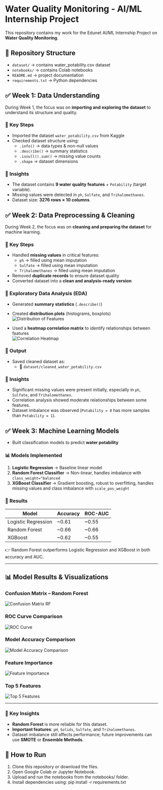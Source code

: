 # Water Quality Monitoring - AI/ML Internship Project

This repository contains my work for the Edunet AI/ML Internship Project on **Water Quality Monitoring**.

## 📂 Repository Structure
- `dataset/` → contains water_potability.csv dataset  
- `notebooks/` → contains Colab notebooks  
- `README.md` → project documentation  
- `requirements.txt` → Python dependencies  

## ✅ Week 1: Data Understanding  

During Week 1, the focus was on **importing and exploring the dataset** to understand its structure and quality.  

### 🔹 Key Steps
- Imported the dataset `water_potability.csv` from Kaggle  
- Checked dataset structure using:  
  - `.info()` → data types & non-null values  
  - `.describe()` → summary statistics  
  - `.isnull().sum()` → missing value counts  
  - `.shape` → dataset dimensions

### 🔹 Insights
- The dataset contains **9 water quality features** + `Potability` (target variable).  
- Missing values were detected in `ph`, `Sulfate`, and `Trihalomethanes`.  
- Dataset size: **3276 rows × 10 columns**.  


## ✅ Week 2: Data Preprocessing & Cleaning  

During Week 2, the focus was on **cleaning and preparing the dataset** for machine learning.  

### 🔹 Key Steps
- Handled **missing values** in critical features:  
  - `ph` → filled using mean imputation  
  - `Sulfate` → filled using mean imputation  
  - `Trihalomethanes` → filled using mean imputation  
- Removed **duplicate records** to ensure dataset quality  
- Converted dataset into a **clean and analysis-ready version**  

### 🔹 Exploratory Data Analysis (EDA)
- Generated **summary statistics** (`.describe()`)  
- Created **distribution plots** (histograms, boxplots)  
  ![Distribution of Features](images/distribution.png)  

- Used a **heatmap correlation matrix** to identify relationships between features  
  ![Correlation Heatmap](images/heatmap.png)  

### 🔹 Output
- Saved cleaned dataset as:  
  - 📂 `dataset/cleaned_water_potability.csv`  

### 🔹 Insights
- Significant missing values were present initially, especially in `ph`, `Sulfate`, and `Trihalomethanes`.  
- Correlation analysis showed moderate relationships between some features.  
- Dataset imbalance was observed (`Potability = 0` has more samples than `Potability = 1`).  


## ✅ Week 3: Machine Learning Models
- Built classification models to predict **water potability**  

### 📊 Models Implemented
1. **Logistic Regression** → Baseline linear model  
2. **Random Forest Classifier** → Non-linear, handles imbalance with `class_weight="balanced`
3. **XGBoost Classifier** → Gradient boosting, robust to overfitting, handles missing values and class imbalance with `scale_pos_weight`

### 🔹 Results
| Model                | Accuracy | ROC-AUC |
|-----------------------|----------|---------|
| Logistic Regression   | ~0.61    | ~0.55   |
| Random Forest         | ~0.66    | ~0.66   |
| XGBoost               | ~0.62    | ~0.55   |

👉 Random Forest outperforms Logistic Regression and XGBoost in both accuracy and AUC.  

---

## 📊 Model Results & Visualizations  

### Confusion Matrix – Random Forest  
![Confusion Matrix RF](images/confusion_matrix_rf.png)  

### ROC Curve Comparison  
![ROC Curve](images/roc_curve_rf.png)  

### Model Accuracy Comparison  
![Model Accuracy Comparison](images/model_accuracy.png)  

### Feature Importance  
![Feature Importance](images/feature_importance.png)  

### Top 5 Features  
![Top 5 Features](images/top5_features.png)  

---

### 🔹 Key Insights
- **Random Forest** is more reliable for this dataset.  
- **Important features**: `pH`, `Solids`, `Sulfate`, and `Trihalomethanes`.  
- Dataset imbalance still affects performance; future improvements can use **SMOTE** or **Ensemble Methods**.  

## 🚀 How to Run
1. Clone this repository or download the files.
2. Open Google Colab or Jupyter Notebook.
3. Upload and run the notebooks from the notebooks/ folder.
4. Install dependencies using:
   pip install -r requirements.txt
